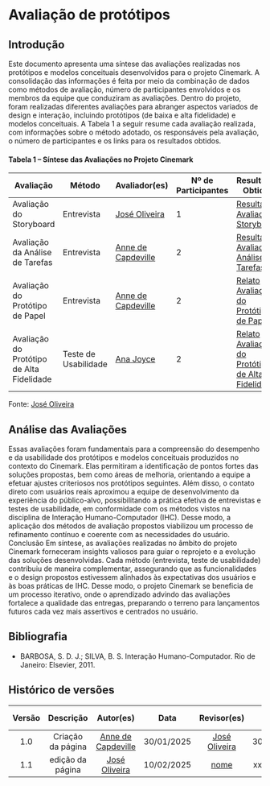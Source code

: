 <!--Uma tabela sintetizando as avaliações dos protótipos com entrevistadores e o número de participantes com
os nomes do participantes do grupo que participaram da avaliação-->

# Avaliação de protótipos

## Introdução
Este documento apresenta uma síntese das avaliações realizadas nos protótipos e modelos conceituais desenvolvidos para o projeto Cinemark. A consolidação das informações é feita por meio da combinação de dados como métodos de avaliação, número de participantes envolvidos e os membros da equipe que conduziram as avaliações.
Dentro do projeto, foram realizadas diferentes avaliações para abranger aspectos variados de design e interação, incluindo protótipos (de baixa e alta fidelidade) e modelos conceituais. A Tabela 1 a seguir resume cada avaliação realizada, com informações sobre o método adotado, os responsáveis pela avaliação, o número de participantes e os links para os resultados obtidos.


#### Tabela 1 – Síntese das Avaliações no Projeto Cinemark
| Avaliação                                | Método                | Avaliador(es)                  | Nº de Participantes | Resultados Obtidos                                             |
|-----------------------------------------|-----------------------|--------------------------------|---------------------|-----------------------------------------------------------------|
| Avaliação do Storyboard                 | Entrevista           | [José Oliveira](https://github.com/Jose1277)                  | 1                   | [Resultado Avaliação Storyboard](/docs/Design-Avaliação-Desenvolvimento/Storyboard/resultado-storyboard.md)     |
| Avaliação da Análise de Tarefas         | Entrevista           | [Anne de Capdeville](https://github.com/nanecapde)   | 2                   | [Resultado Avaliação Análise de Tarefas](/docs/Design-Avaliação-Desenvolvimento/Analise/resultado-analise-tarefas.md)                        |
| Avaliação do Protótipo de Papel         | Entrevista           | [Anne de Capdeville](https://github.com/nanecapde)   | 2                   | [Relato Avaliação do Protótipo de Papel](/docs/Design-Avaliação-Desenvolvimento/proto-papel/relatos.md)                        |
| Avaliação do Protótipo de Alta Fidelidade | Teste de Usabilidade | [Ana Joyce](https://github.com/anajoyceamorim)   | 2                  | [Relato Avaliação do Protótipo de Alta Fidelidade](/docs/Design-Avaliação-Desenvolvimento/proto-alta/resultados.md)              |
Fonte: [José Oliveira](https://github.com/Jose1277)

## Análise das Avaliações
Essas avaliações foram fundamentais para a compreensão do desempenho e da usabilidade dos protótipos e modelos conceituais produzidos no contexto do Cinemark. Elas permitiram a identificação de pontos fortes das soluções propostas, bem como áreas de melhoria, orientando a equipe a efetuar ajustes criteriosos nos protótipos seguintes.
Além disso, o contato direto com usuários reais aproximou a equipe de desenvolvimento da experiência do público-alvo, possibilitando a prática efetiva de entrevistas e testes de usabilidade, em conformidade com os métodos vistos na disciplina de Interação Humano-Computador (IHC). Desse modo, a aplicação dos métodos de avaliação propostos viabilizou um processo de refinamento contínuo e coerente com as necessidades do usuário.
Conclusão
Em síntese, as avaliações realizadas no âmbito do projeto Cinemark forneceram insights valiosos para guiar o reprojeto e a evolução das soluções desenvolvidas. Cada método (entrevista, teste de usabilidade) contribuiu de maneira complementar, assegurando que as funcionalidades e o design propostos estivessem alinhados às expectativas dos usuários e às boas práticas de IHC.
Desse modo, o projeto Cinemark se beneficia de um processo iterativo, onde o aprendizado advindo das avaliações fortalece a qualidade das entregas, preparando o terreno para lançamentos futuros cada vez mais assertivos e centrados no usuário.

## Bibliografia
* BARBOSA, S. D. J.; SILVA, B. S. Interação Humano-Computador. Rio de Janeiro: Elsevier, 2011.


## Histórico de versões

| Versão |     Descrição     |                     Autor(es)                      |    Data    |                 Revisor(es)                  | Data de revisão |
| :----: | :---------------: | :------------------------------------------------: | :--------: | :------------------------------------------: | :-------------: |
|  1.0   | Criação da página | [Anne de Capdeville](https://github.com/nanecapde) | 30/01/2025 | [José Oliveira](https://github.com/jose1277) |   30/01/2025    |
|  1.1   | edição da página | [José Oliveira](https://github.com/jose1277) | 10/02/2025 | [nome](https://github.com/nome) |   xx/02/2025    |